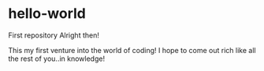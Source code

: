 # hello-world
First repository
Alright then!

This my first venture into the world of coding!
I hope to come out rich like all the rest of you..in knowledge!

